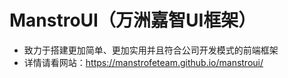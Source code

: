 # ManstroUI（万洲嘉智UI框架）
- 致力于搭建更加简单、更加实用并且符合公司开发模式的前端框架
- 详情请看网站：<https://manstrofeteam.github.io/manstroui/>
